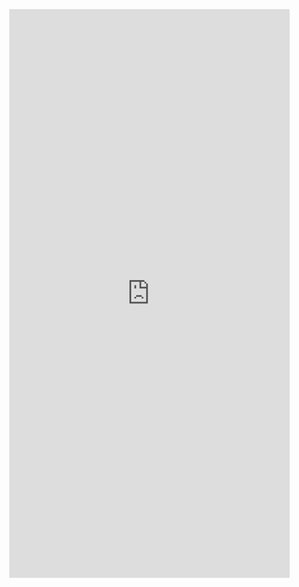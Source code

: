 <iframe src="https://test.cdevteam.com/EduEsp2_SprintBuildDev/docs/home#" style="height:1020px; width: 100%; border: 0">
</iframe>

<style>
.theme-default-content:not(.custom) {
    max-width: 100% !important;
    margin: 0 auto;
    padding: 2rem 2.5rem;
}
</style>